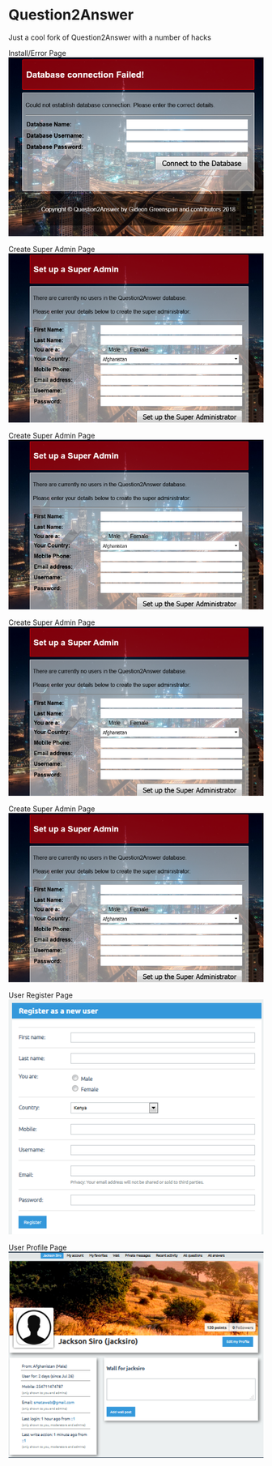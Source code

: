 # Question2Answer
Just a cool fork of Question2Answer with a number of hacks

Install/Error Page
<img src="qa-media/qa-install.PNG"/>

Create Super Admin Page
<img src="qa-media/qa-super.PNG"/>

Create Super Admin Page
<img src="qa-media/qa-super.PNG"/>

Create Super Admin Page
<img src="qa-media/qa-super.PNG"/>

Create Super Admin Page
<img src="qa-media/qa-super.PNG"/>

User Register Page
<img src="qa-media/qa-register.PNG"/>

User Profile Page
<img src="qa-media/qa-profile.PNG"/>

